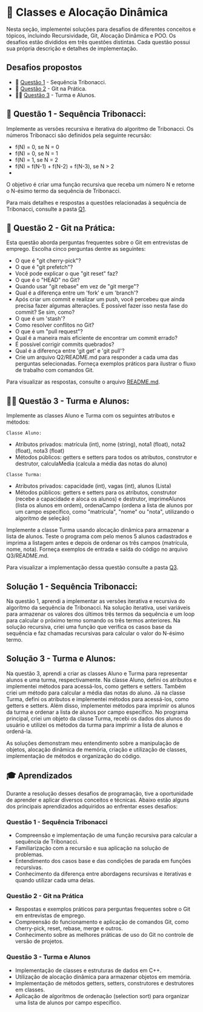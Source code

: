 # 🧩 Classes e Alocação Dinâmica

Nesta seção, implementei soluções para desafios de diferentes conceitos e tópicos, incluindo Recursividade, Git, Alocação Dinâmica e POO. Os desafios estão divididos em três questões distintas. Cada questão possui sua própria descrição e detalhes de implementação.

## Desafios propostos
- 🧮 [Questão 1](#questão1-sequência-tribonacci) - Sequência Tribonacci.
- 🐙 [Questão 2](#questão-2-git-na-prática) - Git na Prática.
- 👨‍🎓 [Questão 3](#questão-3-turma-e-alunos) - Turma e Alunos.


## 🧮 Questão 1 - Sequência Tribonacci:
Implemente as versões recursiva e iterativa do algoritmo de Tribonacci. Os números Tribonacci são definidos pela seguinte recursão:

- f(N) = 0, se N = 0
- f(N) = 0, se N = 1
- f(N) = 1, se N = 2
- f(N) = f(N-1) + f(N-2) + f(N-3), se N > 2
- 
O objetivo é criar uma função recursiva que receba um número N e retorne o N-ésimo termo da sequência de Tribonacci.

Para mais detalhes e respostas a questões relacionadas à sequência de Tribonacci, consulte a pasta [Q1](../Q1).


## 🐙 Questão 2 - Git na Prática:
Esta questão aborda perguntas frequentes sobre o Git em entrevistas de emprego. Escolha cinco perguntas dentre as seguintes:

- O que é "git cherry-pick"?
- O que é "git prefetch"?
- Você pode explicar o que "git reset" faz?
- O que é o "HEAD" no Git?
- Quando usar "git rebase" em vez de "git merge"?
- Qual é a diferença entre um 'fork' e um 'branch'?
- Após criar um commit e realizar um push, você percebeu que ainda precisa fazer algumas alterações. É possível fazer isso nesta fase do commit? Se sim, como?
- O que é um 'stash'?
- Como resolver conflitos no Git?
- O que é um "pull request"?
- Qual é a maneira mais eficiente de encontrar um commit errado?
- É possível corrigir commits quebrados?
- Qual é a diferença entre 'git get' e 'git pull'?
- Crie um arquivo Q2/README.md para responder a cada uma das perguntas selecionadas. Forneça exemplos práticos para ilustrar o fluxo de trabalho com comandos Git.

Para visualizar as respostas, consulte o arquivo [README.md](../Q2/README.md).


## 👨‍🎓 Questão 3 - Turma e Alunos:
Implemente as classes Aluno e Turma com os seguintes atributos e métodos:

`Classe Aluno:`
- Atributos privados: matrícula (int), nome (string), nota1 (float), nota2 (float), nota3 (float)
- Métodos públicos: getters e setters para todos os atributos, construtor e destrutor, calculaMedia (calcula a média das notas do aluno)

`Classe Turma:`
- Atributos privados: capacidade (int), vagas (int), alunos (Lista)
- Métodos públicos: getters e setters para os atributos, construtor (recebe a capacidade e aloca os alunos) e destrutor, imprimeAlunos (lista os alunos em ordem), ordenaCampo (ordena a lista de alunos por um campo específico, como "matrícula", "nome" ou "nota", utilizando o algoritmo de seleção)

Implemente a classe Turma usando alocação dinâmica para armazenar a lista de alunos. Teste o programa com pelo menos 5 alunos cadastrados e imprima a listagem antes e depois de ordenar os três campos (matrícula, nome, nota). Forneça exemplos de entrada e saída do código no arquivo Q3/README.md.

Para visualizar a implementação dessa questão consulte a pasta [Q3](../Q3).

## Solução 1 - Sequência Tribonacci:
Na questão 1, aprendi a implementar as versões iterativa e recursiva do algoritmo da sequência de Tribonacci. Na solução iterativa, usei variáveis para armazenar os valores dos últimos três termos da sequência e um loop para calcular o próximo termo somando os três termos anteriores. Na solução recursiva, criei uma função que verifica os casos base da sequência e faz chamadas recursivas para calcular o valor do N-ésimo termo.

## Solução 3 - Turma e Alunos:
Na questão 3, aprendi a criar as classes Aluno e Turma para representar alunos e uma turma, respectivamente. Na classe Aluno, defini os atributos e implementei métodos para acessá-los, como getters e setters. Também criei um método para calcular a média das notas do aluno. Já na classe Turma, defini os atributos e implementei métodos para acessá-los, como getters e setters. Além disso, implementei métodos para imprimir os alunos da turma e ordenar a lista de alunos por campo específico. No programa principal, criei um objeto da classe Turma, recebi os dados dos alunos do usuário e utilizei os métodos da turma para imprimir a lista de alunos e ordená-la.

As soluções demonstram meu entendimento sobre a manipulação de objetos, alocação dinâmica de memória, criação e utilização de classes, implementação de métodos e organização do código.


## 🎓 Aprendizados
Durante a resolução desses desafios de programação, tive a oportunidade de aprender e aplicar diversos conceitos e técnicas. Abaixo estão alguns dos principais aprendizados adquiridos ao enfrentar esses desafios:

### Questão 1 - Sequência Tribonacci
- Compreensão e implementação de uma função recursiva para calcular a sequência de Tribonacci.
- Familiarização com a recursão e sua aplicação na solução de problemas.
- Entendimento dos casos base e das condições de parada em funções recursivas.
- Conhecimento da diferença entre abordagens recursivas e iterativas e quando utilizar cada uma delas.

### Questão 2 - Git na Prática
- Respostas e exemplos práticos para perguntas frequentes sobre o Git em entrevistas de emprego.
- Compreensão do funcionamento e aplicação de comandos Git, como cherry-pick, reset, rebase, merge e outros.
- Conhecimento sobre as melhores práticas de uso do Git no controle de versão de projetos.
###  Questão 3 - Turma e Alunos
- Implementação de classes e estruturas de dados em C++.
- Utilização de alocação dinâmica para armazenar objetos em memória.
- Implementação de métodos getters, setters, construtores e destrutores em classes.
- Aplicação de algoritmos de ordenação (selection sort) para organizar uma lista de alunos por campo específico.
